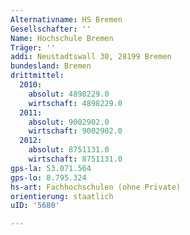 ```yaml
---
Alternativname: HS Bremen
Gesellschafter: ''
Name: Hochschule Bremen
Träger: ''
addi: Neustadtswall 30, 28199 Bremen
bundesland: Bremen
drittmittel:
  2010:
    absolut: 4898229.0
    wirtschaft: 4898229.0
  2011:
    absolut: 9002902.0
    wirtschaft: 9002902.0
  2012:
    absolut: 8751131.0
    wirtschaft: 8751131.0
gps-la: 53.071.564
gps-lo: 8.795.324
hs-art: Fachhochschulen (ohne Private)
orientierung: staatlich
uID: '5680'

---
```


